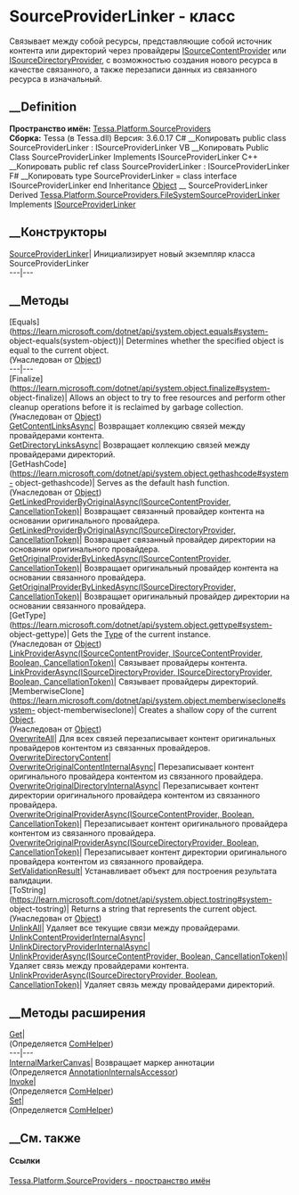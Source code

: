 # SourceProviderLinker - класс
Связывает между собой ресурсы, представляющие собой источник контента или
директорий через провайдеры
[ISourceContentProvider](T_Tessa_Platform_SourceProviders_ISourceContentProvider.htm)
или
[ISourceDirectoryProvider](T_Tessa_Platform_SourceProviders_ISourceDirectoryProvider.htm),
с возможностью создания нового ресурса в качестве связанного, а также
перезаписи данных из связанного ресурса в изначальный.
## __Definition
 **Пространство имён:**
[Tessa.Platform.SourceProviders](N_Tessa_Platform_SourceProviders.htm)  
 **Сборка:** Tessa (в Tessa.dll) Версия: 3.6.0.17
C# __Копировать
     public class SourceProviderLinker : ISourceProviderLinker
VB __Копировать
     Public Class SourceProviderLinker
    	Implements ISourceProviderLinker
C++ __Копировать
     public ref class SourceProviderLinker : ISourceProviderLinker
F# __Копировать
     type SourceProviderLinker = 
        class
            interface ISourceProviderLinker
        end
Inheritance
    [Object](https://learn.microsoft.com/dotnet/api/system.object) __ SourceProviderLinker
Derived
[Tessa.Platform.SourceProviders.FileSystemSourceProviderLinker](T_Tessa_Platform_SourceProviders_FileSystemSourceProviderLinker.htm)
Implements
    [ISourceProviderLinker](T_Tessa_Platform_SourceProviders_ISourceProviderLinker.htm)
##  __Конструкторы
[SourceProviderLinker](M_Tessa_Platform_SourceProviders_SourceProviderLinker__ctor.htm)|
Инициализирует новый экземпляр класса SourceProviderLinker  
---|---  
##  __Методы
[Equals](https://learn.microsoft.com/dotnet/api/system.object.equals#system-
object-equals\(system-object\))| Determines whether the specified object is
equal to the current object.  
(Унаследован от
[Object](https://learn.microsoft.com/dotnet/api/system.object))  
---|---  
[Finalize](https://learn.microsoft.com/dotnet/api/system.object.finalize#system-
object-finalize)| Allows an object to try to free resources and perform other
cleanup operations before it is reclaimed by garbage collection.  
(Унаследован от
[Object](https://learn.microsoft.com/dotnet/api/system.object))  
[GetContentLinksAsync](M_Tessa_Platform_SourceProviders_SourceProviderLinker_GetContentLinksAsync.htm)|
Возвращает коллекцию связей между провайдерами контента.  
[GetDirectoryLinksAsync](M_Tessa_Platform_SourceProviders_SourceProviderLinker_GetDirectoryLinksAsync.htm)|
Возвращает коллекцию связей между провайдерами директорий.  
[GetHashCode](https://learn.microsoft.com/dotnet/api/system.object.gethashcode#system-
object-gethashcode)| Serves as the default hash function.  
(Унаследован от
[Object](https://learn.microsoft.com/dotnet/api/system.object))  
[GetLinkedProviderByOriginalAsync(ISourceContentProvider,
CancellationToken)](M_Tessa_Platform_SourceProviders_SourceProviderLinker_GetLinkedProviderByOriginalAsync.htm)|
Возвращает связанный провайдер контента на основании оригинального провайдера.  
[GetLinkedProviderByOriginalAsync(ISourceDirectoryProvider,
CancellationToken)](M_Tessa_Platform_SourceProviders_SourceProviderLinker_GetLinkedProviderByOriginalAsync_1.htm)|
Возвращает связанный провайдер директории на основании оригинального
провайдера.  
[GetOriginalProviderByLinkedAsync(ISourceContentProvider,
CancellationToken)](M_Tessa_Platform_SourceProviders_SourceProviderLinker_GetOriginalProviderByLinkedAsync.htm)|
Возвращает оригинальный провайдер контента на основании связанного провайдера.  
[GetOriginalProviderByLinkedAsync(ISourceDirectoryProvider,
CancellationToken)](M_Tessa_Platform_SourceProviders_SourceProviderLinker_GetOriginalProviderByLinkedAsync_1.htm)|
Возвращает оригинальный провайдер директории на основании связанного
провайдера.  
[GetType](https://learn.microsoft.com/dotnet/api/system.object.gettype#system-
object-gettype)| Gets the
[Type](https://learn.microsoft.com/dotnet/api/system.type) of the current
instance.  
(Унаследован от
[Object](https://learn.microsoft.com/dotnet/api/system.object))  
[LinkProviderAsync(ISourceContentProvider, ISourceContentProvider, Boolean,
CancellationToken)](M_Tessa_Platform_SourceProviders_SourceProviderLinker_LinkProviderAsync.htm)|
Связывает провайдеры контента.  
[LinkProviderAsync(ISourceDirectoryProvider, ISourceDirectoryProvider,
Boolean,
CancellationToken)](M_Tessa_Platform_SourceProviders_SourceProviderLinker_LinkProviderAsync_1.htm)|
Связывает провайдеры директорий.  
[MemberwiseClone](https://learn.microsoft.com/dotnet/api/system.object.memberwiseclone#system-
object-memberwiseclone)| Creates a shallow copy of the current
[Object](https://learn.microsoft.com/dotnet/api/system.object).  
(Унаследован от
[Object](https://learn.microsoft.com/dotnet/api/system.object))  
[OverwriteAll](M_Tessa_Platform_SourceProviders_SourceProviderLinker_OverwriteAll.htm)|
Для всех связей перезаписывает контент оригинальных провайдеров контентом из
связанных провайдеров.  
[OverwriteDirectoryContent](M_Tessa_Platform_SourceProviders_SourceProviderLinker_OverwriteDirectoryContent.htm)|  
[OverwriteOriginalContentInternalAsync](M_Tessa_Platform_SourceProviders_SourceProviderLinker_OverwriteOriginalContentInternalAsync.htm)|
Перезаписывает контент оригинального провайдера контентом из связанного
провайдера.  
[OverwriteOriginalDirectoryInternalAsync](M_Tessa_Platform_SourceProviders_SourceProviderLinker_OverwriteOriginalDirectoryInternalAsync.htm)|
Перезаписывает контент директории оригинального провайдера контентом из
связанного провайдера.  
[OverwriteOriginalProviderAsync(ISourceContentProvider, Boolean,
CancellationToken)](M_Tessa_Platform_SourceProviders_SourceProviderLinker_OverwriteOriginalProviderAsync.htm)|
Перезаписывает контент оригинального провайдера контентом из связанного
провайдера.  
[OverwriteOriginalProviderAsync(ISourceDirectoryProvider, Boolean,
CancellationToken)](M_Tessa_Platform_SourceProviders_SourceProviderLinker_OverwriteOriginalProviderAsync_1.htm)|
Перезаписывает контент директории оригинального провайдера контентом из
связанного провайдера.  
[SetValidationResult](M_Tessa_Platform_SourceProviders_SourceProviderLinker_SetValidationResult.htm)|
Устанавливает объект для построения результата валидации.  
[ToString](https://learn.microsoft.com/dotnet/api/system.object.tostring#system-
object-tostring)| Returns a string that represents the current object.  
(Унаследован от
[Object](https://learn.microsoft.com/dotnet/api/system.object))  
[UnlinkAll](M_Tessa_Platform_SourceProviders_SourceProviderLinker_UnlinkAll.htm)|
Удаляет все текущие связи между провайдерами.  
[UnlinkContentProviderInternalAsync](M_Tessa_Platform_SourceProviders_SourceProviderLinker_UnlinkContentProviderInternalAsync.htm)|  
[UnlinkDirectoryProviderInternalAsync](M_Tessa_Platform_SourceProviders_SourceProviderLinker_UnlinkDirectoryProviderInternalAsync.htm)|  
[UnlinkProviderAsync(ISourceContentProvider, Boolean,
CancellationToken)](M_Tessa_Platform_SourceProviders_SourceProviderLinker_UnlinkProviderAsync.htm)|
Удаляет связь между провайдерами контента.  
[UnlinkProviderAsync(ISourceDirectoryProvider, Boolean,
CancellationToken)](M_Tessa_Platform_SourceProviders_SourceProviderLinker_UnlinkProviderAsync_1.htm)|
Удаляет связь между провайдерами директорий.  
## __Методы расширения
[Get](M_Tessa_Extensions_Default_Client_EDS_ComHelper_Get.htm)|  
(Определяется
[ComHelper](T_Tessa_Extensions_Default_Client_EDS_ComHelper.htm))  
---|---  
[InternalMarkerCanvas](M_Tessa_UI_Views_Charting_Annotations_AnnotationInternalsAccessor_InternalMarkerCanvas.htm)|
Возвращает маркер аннотации  
(Определяется
[AnnotationInternalsAccessor](T_Tessa_UI_Views_Charting_Annotations_AnnotationInternalsAccessor.htm))  
[Invoke](M_Tessa_Extensions_Default_Client_EDS_ComHelper_Invoke.htm)|  
(Определяется
[ComHelper](T_Tessa_Extensions_Default_Client_EDS_ComHelper.htm))  
[Set](M_Tessa_Extensions_Default_Client_EDS_ComHelper_Set.htm)|  
(Определяется
[ComHelper](T_Tessa_Extensions_Default_Client_EDS_ComHelper.htm))  
##  __См. также
#### Ссылки
[Tessa.Platform.SourceProviders - пространство
имён](N_Tessa_Platform_SourceProviders.htm)
